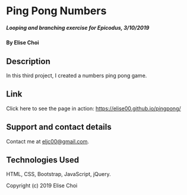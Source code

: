 # **Ping Pong Numbers**

##### Looping and branching exercise for Epicodus, 3/10/2019

#### By Elise Choi

## Description

In this third project, I created a numbers ping pong game. 

## Link
Click here to see the page in action: https://elise00.github.io/pingpong/ 

## Support and contact details
 Contact me at eljc00@gmail.com.

## Technologies Used
HTML, CSS, Bootstrap, JavaScript, jQuery.

Copyright (c) 2019 Elise Choi